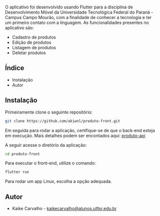 O aplicativo foi desenvolvido usando Flutter para a disciplina de Desenvolvimento Móvel da Universidade Tecnológica Federal do Paraná - Campus Campo Mourão, 
com a finalidade de conhecer a tecnologia e ter um primeiro contato com a linguagem.
As funcionalidades presentes no aplicativo são:
  - Cadastro de produtos
  - Edição de produtos
  - Listagem de produtos
  - Deletar produtos

## Índice
- Instalação
- Autor

## Instalação
Primeiramente clone o seguinte repositório:

```bash
git clone https://github.com/akiwnl/produto-front.git
```
Em seguida para rodar a aplicação, certifique-se de que o back-end esteja em execução.
Mais detalhes podem ser encontados aqui: [produto-api](https://github.com/akiwnl/produto-api)

A seguir acesse o diretório da aplicação:

```bash
cd produto-front
```
Para executar o front-end, utilize o comando:

```bash
flutter run
```

Para rodar um app Linux, escolha a opção adequada.

## Autor
  - Kaike Carvalho - kaikecarvalho@alunos.utfpr.edu.br
